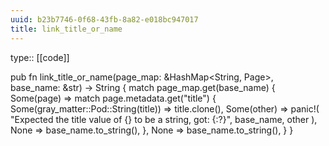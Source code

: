 ```yaml
---
uuid: b23b7746-0f68-43fb-8a82-e018bc947017
title: link_title_or_name
---
```


type:: [[code]]

pub fn link_title_or_name(page_map: &HashMap<String, Page>, base_name: &str) -> String {
    match page_map.get(base_name) {
        Some(page) => match page.metadata.get("title") {
            Some(gray_matter::Pod::String(title)) => title.clone(),
            Some(other) => panic!(
                "Expected the title value of {} to be a string, got: {:?}",
                base_name, other
            ),
            None => base_name.to_string(),
        },
        None => base_name.to_string(),
    }
}